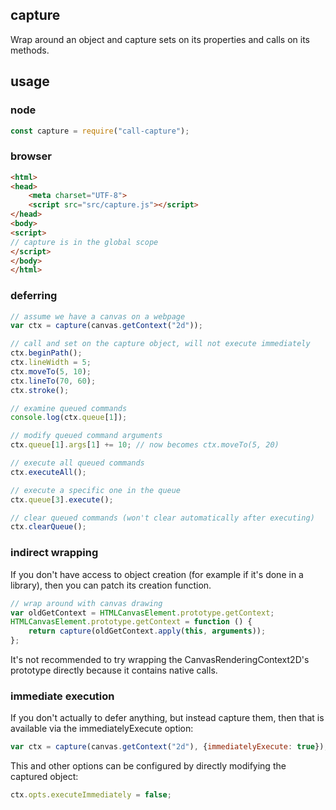 ## capture
Wrap around an object and capture sets on its properties and calls on its methods.

## usage

### node
```javascript
const capture = require("call-capture");
```

### browser
```html
<html>
<head>
    <meta charset="UTF-8">
    <script src="src/capture.js"></script>
</head>
<body>
<script>
// capture is in the global scope
</script>
</body>
</html>
```

### deferring
```javascript
// assume we have a canvas on a webpage
var ctx = capture(canvas.getContext("2d"));

// call and set on the capture object, will not execute immediately
ctx.beginPath();
ctx.lineWidth = 5;
ctx.moveTo(5, 10);
ctx.lineTo(70, 60);
ctx.stroke();

// examine queued commands
console.log(ctx.queue[1]);

// modify queued command arguments
ctx.queue[1].args[1] += 10;	// now becomes ctx.moveTo(5, 20)

// execute all queued commands
ctx.executeAll();

// execute a specific one in the queue
ctx.queue[3].execute();

// clear queued commands (won't clear automatically after executing)
ctx.clearQueue();
```

### indirect wrapping
If you don't have access to object creation (for example if it's done in a library),
then you can patch its creation function.

```javascript
// wrap around with canvas drawing
var oldGetContext = HTMLCanvasElement.prototype.getContext;
HTMLCanvasElement.prototype.getContext = function () {
    return capture(oldGetContext.apply(this, arguments));
};
```

It's not recommended to try wrapping the CanvasRenderingContext2D's prototype
directly because it contains native calls.

### immediate execution
If you don't actually to defer anything, but instead capture them, then that is available
via the immediatelyExecute option:

```javascript
var ctx = capture(canvas.getContext("2d"), {immediatelyExecute: true});
```

This and other options can be configured by directly modifying the captured object:

```javascript
ctx.opts.executeImmediately = false;
```